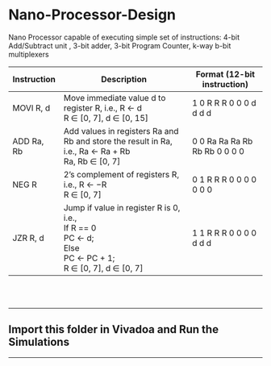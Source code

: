 # Nano-Processor-Design
Nano Processor capable of executing simple set of instructions: 4-bit Add/Subtract unit , 3-bit adder, 3-bit Program Counter, k-way b-bit multiplexers


| Instruction | Description | Format (12-bit instruction) |
|-------------|-------------|-----------------------------|
| MOVI R, d | Move immediate value d to register R, i.e., R ← d <br>R ∈ [0, 7], d ∈ [0, 15] | 1 0 R R R 0 0 0 d d d d |
| ADD Ra, Rb | Add values in registers Ra and Rb and store the result in Ra, i.e., Ra ← Ra + Rb <br>Ra, Rb ∈ [0, 7] | 0 0 Ra Ra Ra Rb Rb Rb 0 0 0 0 |
| NEG R | 2’s complement of registers R, i.e., R ← −R <br>R ∈ [0, 7] | 0 1 R R R 0 0 0 0 0 0 0 |
| JZR R, d | Jump if value in register R is 0, i.e., <br>If R == 0 <br>PC ← d; <br>Else <br>PC ← PC + 1; <br>R ∈ [0, 7], d ∈ [0, 7] | 1 1 R R R 0 0 0 0 d d d |

<br>
<br>

---
## Import this folder in Vivadoa and Run the Simulations
---
